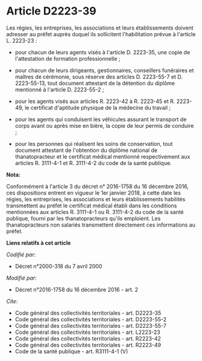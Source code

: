 # Article D2223-39

Les régies, les entreprises, les associations et leurs établissements doivent adresser au préfet auprès duquel ils
sollicitent l'habilitation prévue à l'article L. 2223-23 :

- pour chacun de leurs agents visés à l'article D. 2223-35, une copie de l'attestation de formation professionnelle ;

- pour chacun de leurs dirigeants, gestionnaires, conseillers funéraires et maîtres de cérémonie, sous réserve des articles
D. 2223-55-7 et D. 2223-55-13, tout document attestant de la détention du diplôme mentionné à l'article D. 2223-55-2 ;

- pour les agents visés aux articles R. 2223-42 à R. 2223-45 et R. 2223-49, le certificat d'aptitude physique de la médecine
du travail ;

- pour les agents qui conduisent les véhicules assurant le transport de corps avant ou après mise en bière, la copie de leur
permis de conduire ;

- pour les personnes qui réalisent les soins de conservation, tout document attestant de l'obtention du diplôme national de
thanatopracteur et le certificat médical mentionné respectivement aux articles R. 3111-4-1 et R. 3111-4-2 du code de la santé
publique.

**Nota:**

Conformément à l'article 3 du décret n° 2016-1758 du 16 décembre 2016, ces dispositions entrent en vigueur le 1er janvier
2018, à cette date les régies, les entreprises, les associations et leurs établissements habilités transmettent au préfet le
certificat médical établi dans les conditions mentionnées aux articles R. 3111-4-1 ou R. 3111-4-2 du code de la santé
publique, fourni par les thanatopracteurs qu'ils emploient. Les thanatopracteurs non salariés transmettent directement ces
informations au préfet.

**Liens relatifs à cet article**

_Codifié par_:

  - Décret n°2000-318 du 7 avril 2000

_Modifié par_:

  - Décret n°2016-1758 du 16 décembre 2016 - art. 2

_Cite_:

  - Code général des collectivités territoriales - art. D2223-35
  - Code général des collectivités territoriales - art. D2223-55-2
  - Code général des collectivités territoriales - art. D2223-55-7
  - Code général des collectivités territoriales - art. L2223-23
  - Code général des collectivités territoriales - art. R2223-42
  - Code général des collectivités territoriales - art. R2223-49
  - Code de la santé publique - art. R3111-4-1 (V)
